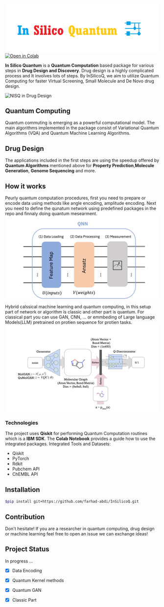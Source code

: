 ![Logo](./img/LOGO.PNG)
[![Open in Colab](https://colab.research.google.com/assets/colab-badge.svg)](https://colab.research.google.com/drive/1x11iRW3juud9GJt3kvZA24tzGrR4xaWc?usp=sharing)


**In Silico Quantum** is a __Quantum Computation__ based package for various steps in __Drug Design and Discovery__. Drug design is a highly complicated process and It involves lots of steps. By InSilicoQ, we aim to utilize Quantum Computing for faster Virtual Screening, Small Molecule and De Novo drug design. 

![NISQ in Drug Design](./img/NISQ.png)


## Quantum Computing

Quantum commuting is emerging as a powerful computational model. The main algorithms implemented in the package consist of Variational Quantum Algorithms (VQA)
and Quantum Machine Learning Algorithms. 

## Drug Design 
The applications included in the first steps are using the speedup offered by __Quantum Algorithms__ mentioned above for __Property Prediction__,__Molecule Generation__, __Genome Sequencing__ and more. 


## How it works

Peurly quantum computation procedures, first you need to prepare or encode data using methods like angle encoding, amplitude encoding. Next you need to define the qunatum network using predefined packages in the repo and finnaly doing quantum mesearment.
![NISQ in Drug Design](./img/QNN.jpg)

Hybrid calssical machine learning and quantum computing, in this setup part of network or algorithm is classic and other part is quantum. For classical part you can use GAN, CNN, ... or  emmbeding of Large language Models(LLM) pretrained on protien sequence for protien tasks.
![NISQ in Drug Design](./img/QGAN.PNG)

### Technologies
The project uses __Qiskit__ for performing Quantum Computation routines which is a __IBM SDK__. The __Colab Notebook__ provides a guide how to use the integrated packages. Integrated Tools and Datasets:

* Qiskit
* PyTorch
* Rdkit
* Pubchem API
* ChEMBL API

## Installation

``` bash
$pip install git+https://github.com/farhad-abdi/InSilicoQ.git
```

## Contribution
Don't hesitate! If you are a researcher in quantum computing, drug design or machine learning feel free to open an issue we can exchange ideas!



## Project Status
 In progress ... 
 - [x] Data Encoding 
 - [x] Quantum Kernel methods 
 - [x] Quantum GAN 
 - [x] Classic Part 






